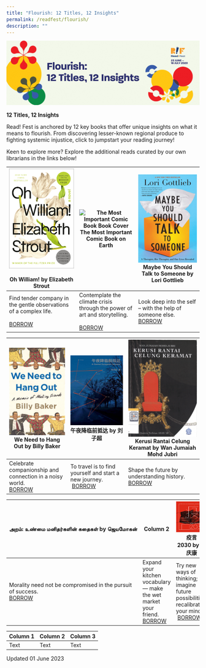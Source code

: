 ```yaml
---
title: "Flourish: 12 Titles, 12 Insights"
permalink: /readfest/flourish/
description: ""
---
```

![banner RF](\images\RF23\rf23_flourish.png)

**12 Titles, 12 Insights**

Read! Fest is anchored by 12 key books that offer unique insights on what it means to flourish. From discovering lesser-known regional produce to fighting systemic injustice, click to jumpstart your reading journey!

Keen to explore more? Explore the additional reads curated by our own librarians in the links below!



| ![Oh! William book cover](/images/RF23/oh%20william.jpg)<br><br>**Oh William! by Elizabeth Strout** | ![The Most Important Comic Book Book Cover](/images/RF23/the%20most%20important%20comic%20book.png)<br>**The Most Important Comic Book on Earth** | ![Maybe You Should Talk to Someone](/images/RF23/maybe%20you%20should.jpg)<br>**Maybe You Should Talk to Someone by Lori Gottlieb** |
| -------- | -------- | -------- |
| Find tender company in the gentle observations of a complex life.&nbsp;<br><br> [BORROW](https://go.gov.sg/rf23-rp1) | Contemplate the climate crisis through the power of art and storytelling. <br><br>[BORROW](https://go.gov.sg/rf23-rp4)| Look deep into the self – with the help of someone else. <br> [BORROW](https://go.gov.sg/rf23-rp2)|



| ![We Need To Hang Out Book Cover](/images/RF23/we%20need%20to%20hang%20out.jpg) <br> **We Need to Hang Out&nbsp;by Billy Baker** | ![Central European Odyssey Book Cover](/images/RF23/central%20european.png)**午夜降临前抵达**&nbsp;**by**&nbsp;**刘子超** |  ![Kerusi Book Cover](/images/RF23/kerusi.png)Kerusi Rantai Celung Keramat&nbsp;by Wan Jumaiah Mohd Jubri |
| -------- | -------- | -------- |
| Celebrate companionship and connection in a noisy world. <br> [BORROW](https://go.gov.sg/rf23-rp3) | To travel is to find yourself and start a new journey. <br>&nbsp;[BORROW](https://go.gov.sg/rf23-rp5)     | Shape the future by understanding history. <br> [BORROW](https://go.gov.sg/rf23-rp9)     |



|  **அறம்:&nbsp;உண்மை&nbsp;மனிதர்களின்&nbsp;கதைகள்&nbsp;by&nbsp;ஜெயமோகன்** | Column 2 | ![Covidivination 2030](/images/RF23/covidivination.png) **疫言**2030&nbsp;by&nbsp;**吴庆康** |
| -------- | -------- | -------- |
| Morality need not be compromised in the pursuit of success.&nbsp;<br> [BORROW](https://go.gov.sg/rf23-rp11)    | Expand your kitchen vocabulary — make the wet market your friend. <br>[BORROW](https://go.gov.sg/rf23-rp6)     | Try new ways of thinking; imagine future possibilities; recalibrate your mind. <br>&nbsp;[BORROW](https://go.gov.sg/rf23-rp10)     |



| Column 1 | Column 2 | Column 3 |
| -------- | -------- | -------- |
| Text     | Text     | Text     |





Updated 01 June 2023